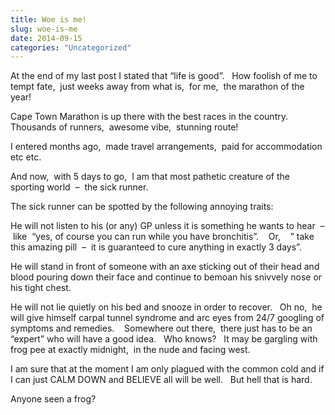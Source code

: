 ```yaml
---
title: Woe is me!
slug: woe-is-me
date: 2014-09-15
categories: "Uncategorized"
---
```


<p>At the end of my last post I stated that “life is good”.   How foolish of me to tempt fate,  just weeks away from what is,  for me,  the marathon of the year!</p>
<p>Cape Town Marathon is up there with the best races in the country.   Thousands of runners,  awesome vibe,  stunning route!</p>
<p>I entered months ago,  made travel arrangements,  paid for accommodation etc etc.</p>
<p>And now,  with 5 days to go,  I am that most pathetic creature of the sporting world  –  the sick runner.</p>
<p>The sick runner can be spotted by the following annoying traits:</p>
<p>He will not listen to his (or any) GP unless it is something he wants to hear  –  like  “yes, of course you can run while you have bronchitis”.    Or,    ” take this amazing pill  –  it is guaranteed to cure anything in exactly 3 days”.</p>
<p>He will stand in front of someone with an axe sticking out of their head and blood pouring down their face and continue to bemoan his snivvely nose or his tight chest.</p>
<p>He will not lie quietly on his bed and snooze in order to recover.   Oh no,  he will give himself carpal tunnel syndrome and arc eyes from 24/7 googling of symptoms and remedies.    Somewhere out there,  there just has to be an “expert” who will have a good idea.   Who knows?   It may be gargling with frog pee at exactly midnight,  in the nude and facing west.</p>
<p>I am sure that at the moment I am only plagued with the common cold and if I can just CALM DOWN and BELIEVE all will be well.   But hell that is hard.</p>
<p>Anyone seen a frog?</p>



